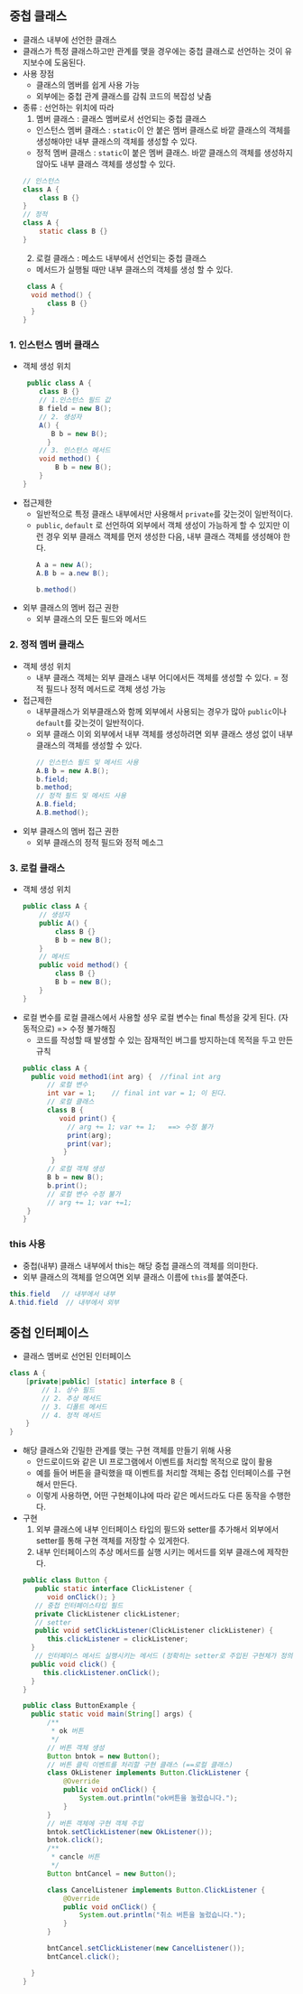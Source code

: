 ## 중첩 클래스
- 클래스 내부에 선언한 클래스 
- 클래스가 특정 클래스하고만 관계를 맺을 경우에는 중첩 클래스로 선언하는 것이 유지보수에 도움된다.
- 사용 장점
  - 클래스의 멤버를 쉽게 사용 가능
  - 외부에는 중첩 관계 클래스를 감춰 코드의 복잡성 낮춤
- 종류 : 선언하는 위치에 따라 
  1. 멤버 클래스 : 클래스 멤버로서 선언되는 중첩 클래스
    - 인스턴스 멤버 클래스 : `static`이 안 붙은 멤버 클래스로 바깥 클래스의 객체를 생성해야만 내부 클래스의 객체를 생성할 수 있다.
    - 정적 멤버 클래스 : `static`이 붙은 멤버 클래스. 바깥 클래스의 객체를 생성하지 않아도 내부 클래스 객체를 생성할 수 있다.
    ```java
    // 인스턴스
    class A {
        class B {} 
    }
    // 정적
    class A {
        static class B {}
    }
    ```
  2. 로컬 클래스 : 메소드 내부에서 선언되는 중첩 클래스 
   - 메서드가 실행될 때만 내부 클래스의 객체를 생성 할 수 있다.
  ```java
   class A {
    void method() {
        class B {} 
    } 
  }
  ```

### 1. 인스턴스 멤버 클래스
- 객체 생성 위치 
  ```java
   public class A {
      class B {}
      // 1.인스턴스 필드 값
      B field = new B();
      // 2. 생성자
      A() {
         B b = new B();   
        }
      // 3. 인스턴스 메서드
      void method() {
          B b = new B();
      }
  }
  ```
- 접근제한
  - 일반적으로 특정 클래스 내부에서만 사용해서 `private`를 갖는것이 일반적이다.
  - `public`, `default` 로 선언하여 외부에서 객체 생성이 가능하게 할 수 있지만 
     이런 경우 외부 클래스 객체를 먼저 생성한 다음, 내부 클래스 객체를 생성해야 한다.
    ```java
    A a = new A();
    A.B b = a.new B();
    
    b.method()
    ```
- 외부 클래스의 멤버 접근 권한
    - 외부 클래스의 모든 필드와 메서드 

### 2. 정적 멤버 클래스
- 객체 생성 위치
  - 내부 클래스 객체는 외부 클래스 내부 어디에서든 객체를 생성할 수 있다. = 정적 필드나 정적 메서드로 객체 생성 가능
- 접근제한
  - 내부클래스가 외부클래스와 함께 외부에서 사용되는 경우가 많아 `public`이나 `default`를 갖는것이 일반적이다.
  - 외부 클래스 이외 외부에서 내부 객체를 생성하려면 외부 클래스 생성 없이 내부 클래스의 객체를 생성할 수 있다.
      ```java
      // 인스턴스 필드 및 메서드 사용
      A.B b = new A.B();
      b.field;
      b.method;
      // 정적 필드 및 메서드 사용
      A.B.field;
      A.B.method();
      ```
- 외부 클래스의 멤버 접근 권한
  - 외부 클래스의 정적 필드와 정적 메소그 
  
### 3. 로컬 클래스
- 객체 생성 위치 
    ```java
    public class A {
        // 생성자
        public A() {
            class B {}
            B b = new B();
        }
        // 메서드
        public void method() {
            class B {}
            B b = new B();
        }
    }
   ```
- 로컬 변수를 로컬 클래스에서 사용할 셩우 로컬 변수는 final 특성을 갖게 된다. (자동적으로) => 수정 불가해짐
  - 코드를 작성할 때 발생할 수 있는 잠재적인 버그를 방지하는데 목적을 두고 만든 규칙 
  ```java
  public class A {
    public void method1(int arg) {  //final int arg
        // 로컬 변수
        int var = 1;    // final int var = 1; 이 된다.     
        // 로컬 클래스 
        class B {  
           void print() {
             // arg += 1; var += 1;   ==> 수정 불가 
             print(arg);
             print(var);
            }
         } 
        // 로컬 객체 생성
        B b = new B();
        b.print();
        // 로컬 변수 수정 불가
        // arg += 1; var +=1; 
   }
  }
  ```
### this 사용
- 중첩(내부) 클래스 내부에서 this는 해당 중첩 클래스의 객체를 의미한다.
- 외부 클래스의 객체를 얻으여면 외부 클래스 이름에 `this`를 붙여준다.
```java
this.field   // 내부에서 내부
A.thid.field  // 내부에서 외부 
```

## 중첩 인터페이스 
- 클래스 멤버로 선언된 인터페이스
```java
class A {
    [private|public] [static] interface B {
        // 1. 상수 필드
        // 2. 추상 메서드 
        // 3. 디폴트 메서드 
        // 4. 정적 메서드 
    }
}
```
- 해당 클래스와 긴밀한 관계를 맺는 구현 객체를 만들기 위해 사용
  - 안드로이드와 같은 UI 프로그램에서 이벤트를 처리할 목적으로 많이 활용
  - 예를 들어 버튼을 클릭했을 때 이벤트를 처리할 객체는 중첩 인터페이스를 구현해서 만든다. 
  - 이렇게 사용하면, 어떤 구현체이냐에 따라 같은 메서드라도 다른 동작을 수행한다. 
- 구현
  1. 외부 클래스에 내부 인터페이스 타입의 필드와 setter를 추가해서 외부에서 setter를 통해 구현 객체를 저장할 수 있게한다.
  2. 내부 인터페이스의 추상 메서드를 실행 시키는 메서드를 외부 클래스에 제작한다.
  ```java
  public class Button {
     public static interface ClickListener {
        void onClick(); }
     // 중첩 인터페이스타입 필드
     private ClickListener clickListener;
     // setter
     public void setClickListener(ClickListener clickListener) {
        this.clickListener = clickListener; 
    }
     // 인터페이스 메서드 실행시키는 메서드 (정확히는 setter로 주입된 구현체가 정의한 onClick())
    public void click() {
       this.clickListener.onClick(); 
    }
  }
  ```
  ```java
  public class ButtonExample {
    public static void main(String[] args) {
        /**
         * ok 버튼
         */
        // 버튼 객체 생성
        Button bntok = new Button();
        // 버튼 클릭 이벤트를 처리할 구현 클래스 (==로컬 클래스)
        class OkListener implements Button.ClickListener {
            @Override
            public void onClick() {
                System.out.println("ok버튼을 눌렀습니다.");
            }
        }
        // 버튼 객체에 구현 객체 주입
        bntok.setClickListener(new OkListener());
        bntok.click();
        /**
         * cancle 버튼
         */
        Button bntCancel = new Button();

        class CancelListener implements Button.ClickListener {
            @Override
            public void onClick() {
                System.out.println("취소 버튼을 눌렀습니다.");
            }
        }

        bntCancel.setClickListener(new CancelListener());
        bntCancel.click();

    }
  }
  ```